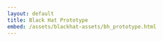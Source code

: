 ```yaml
---
layout: default
title: Black Hat Prototype
embed: /assets/blackhat-assets/bh_prototype.html
---
```

